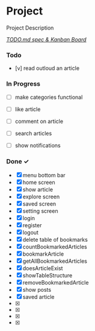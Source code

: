 # Project

Project Description

<em>[TODO.md spec & Kanban Board](https://bit.ly/3fCwKfM)</em>

### Todo

- [v] read outloud an article


### In Progress

- [ ] make categories functional
- [ ] like article
- [ ] comment on article
- [ ] search articles
- [ ] show notifications


### Done ✓

- [x] menu bottom bar  
- [x] home screen  
- [x] show article  
- [x] explore screen  
- [x] saved screen  
- [x] setting screen  
- [x] login
- [x] register
- [x] logout
- [x] delete table of bookmarks
- [x] countBookmarkedArticles
- [x] bookmarkArticle
- [x] getAllBookmarkedArticles
- [x] doesArticleExist
- [x] showTableStructure
- [x] removeBookmarkedArticle
- [x] show posts
- [x] saved article
- [x] 
- [x] 
- [x] 
- [x] 
